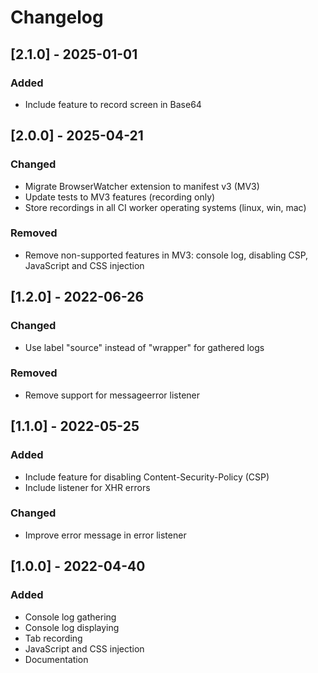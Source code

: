 # Changelog

## [2.1.0] - 2025-01-01
### Added
- Include feature to record screen in Base64


## [2.0.0] - 2025-04-21
### Changed
- Migrate BrowserWatcher extension to manifest v3 (MV3)
- Update tests to MV3 features (recording only)
- Store recordings in all CI worker operating systems (linux, win, mac)

### Removed
- Remove non-supported features in MV3: console log, disabling CSP, JavaScript and CSS injection


## [1.2.0] - 2022-06-26
### Changed
- Use label "source" instead of "wrapper" for gathered logs

### Removed
- Remove support for messageerror listener


## [1.1.0] - 2022-05-25
### Added
- Include feature for disabling Content-Security-Policy (CSP)
- Include listener for XHR errors

### Changed
- Improve error message in error listener


## [1.0.0] - 2022-04-40
### Added
- Console log gathering
- Console log displaying
- Tab recording
- JavaScript and CSS injection
- Documentation
